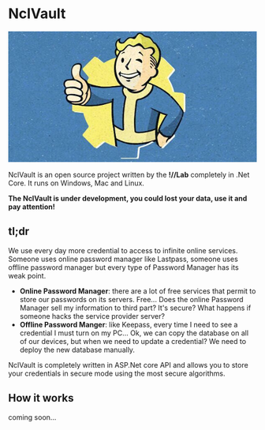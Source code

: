 # NclVault

![banner](https://raw.githubusercontent.com/nocommentlab/NclVault/master/readme_media/banner.jpg)

NclVault is an open source project written by the **!//Lab** completely in .Net Core. It runs on Windows, Mac and Linux.

**The NclVault is under development, you could lost your data, use it and pay attention!** 

## tl;dr

We use every day more credential to access to infinite online services. Someone uses online password manager like Lastpass, someone uses offline password manager but every type of Password Manager has its weak point.

- **Online Password Manager**: there are a lot of free services that permit to store our passwords on its servers. Free... Does the online Password Manager sell my information to third part? It's secure? What happens if someone hacks the service provider server?
- **Offline Password Manger**: like Keepass, every time I need to see a credential I must turn on my PC... Ok, we can copy the database on all of our devices, but when we need to update a credential? We need to deploy the new database manually.

NclVault is completely written in ASP.Net core API and allows you to store your credentials in secure mode using the most secure algorithms.

## How it works

coming soon...



